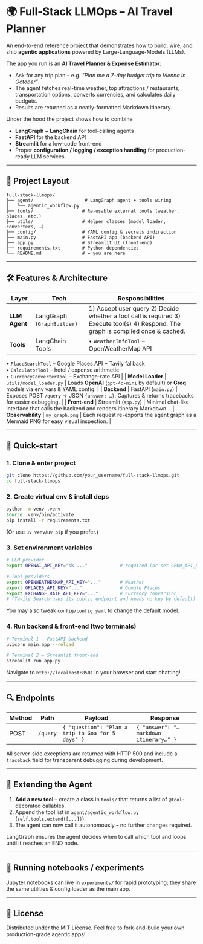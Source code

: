 # 🌍 Full-Stack LLMOps – AI Travel Planner

An end-to-end reference project that demonstrates how to build, wire, and ship **agentic applications** powered by Large-Language-Models (LLMs).

The app you run is an **AI Travel Planner & Expense Estimator**:

* Ask for any trip plan – e.g. *"Plan me a 7-day budget trip to Vienna in October"*.
* The agent fetches real-time weather, top attractions / restaurants, transportation options, converts currencies, and calculates daily budgets.
* Results are returned as a neatly-formatted Markdown itinerary.

Under the hood the project shows how to combine

* **LangGraph + LangChain** for tool-calling agents
* **FastAPI** for the backend API
* **Streamlit** for a low-code front-end
* Proper **configuration / logging / exception handling** for production-ready LLM services.



---





## 📂 Project Layout

```text
full-stack-llmops/
├── agent/                   # LangGraph agent + tools wiring
│   └── agentic_workflow.py
├── tools/                  # Re-usable external tools (weather, places, etc.)
├── utils/                  # Helper classes (model loader, converters, …)
├── config/                 # YAML config & secrets indirection
├── main.py                 # FastAPI app (backend API)
├── app.py                  # Streamlit UI (front-end)
├── requirements.txt        # Python dependencies
└── README.md               # ← you are here
```

---

## 🛠️  Features & Architecture

| Layer | Tech | Responsibilities |
|-------|------|------------------|
| **LLM Agent** | LangGraph (`GraphBuilder`) | 1) Accept user query 2) Decide whether a tool call is required 3) Execute tool(s) 4) Respond.  The graph is compiled once & cached. |
| **Tools** | LangChain Tools | • `WeatherInfoTool` – OpenWeatherMap API  
• `PlaceSearchTool` – Google Places API + Tavily fallback  
• `CalculatorTool` – hotel / expense arithmetic  
• `CurrencyConverterTool` – Exchange-rate API |
| **Model Loader** | `utils/model_loader.py` | Loads **OpenAI** (`gpt-4o-mini` by default) or **Groq** models via env vars & YAML config. |
| **Backend** | FastAPI (`main.py`) | Exposes POST `/query` → JSON `{answer: …}`. Captures & returns tracebacks for easier debugging. |
| **Front-end** | Streamlit (`app.py`) | Minimal chat-like interface that calls the backend and renders itinerary Markdown. |
| **Observability** | `my_graph.png` | Each request re-exports the agent graph as a Mermaid PNG for easy visual inspection. |

---

## 🚀 Quick-start

### 1. Clone & enter project
```bash
git clone https://github.com/your_username/full-stack-llmops.git
cd full-stack-llmops
```

### 2. Create virtual env & install deps
```bash
python -m venv .venv
source .venv/bin/activate
pip install -r requirements.txt
```
(Or use `uv venv`/`uv pip` if you prefer.)

### 3. Set environment variables
```bash
# LLM provider
export OPENAI_API_KEY="sk-..."            # required (or set GROQ_API_KEY instead)

# Tool providers
export OPENWEATHERMAP_API_KEY="..."       # Weather
export GPLACES_API_KEY="..."              # Google Places
export EXCHANGE_RATE_API_KEY="..."        # Currency conversion
# (Tavily Search uses its public endpoint and needs no key by default)
```
You may also tweak `config/config.yaml` to change the default model.

### 4. Run backend & front-end (two terminals)
```bash
# Terminal 1 – FastAPI backend
uvicorn main:app --reload

# Terminal 2 – Streamlit front-end
streamlit run app.py
```
Navigate to `http://localhost:8501` in your browser and start chatting!

---

## 🔍 Endpoints

| Method | Path | Payload | Response |
|--------|------|---------|----------|
| POST | `/query` | `{ "question": "Plan a trip to Goa for 5 days" }` | `{ "answer": "…markdown itinerary…" }` |

All server-side exceptions are returned with HTTP 500 and include a `traceback` field for transparent debugging during development.

---

## 🤖 Extending the Agent

1. **Add a new tool** – create a class in `tools/` that returns a list of `@tool`-decorated callables.  
2. Append the tool list in `agent/agentic_workflow.py` (`self.tools.extend([...])`).  
3. The agent can now call it autonomously – no further changes required.

LangGraph ensures the agent decides when to call which tool and loops until it reaches an END node.

---

## 🧪 Running notebooks / experiments
Jupyter notebooks can live in `experiments/` for rapid prototyping; they share the same utilities & config loader as the main app.

---

## 📜 License
Distributed under the MIT License. Feel free to fork-and-build your own production-grade agentic apps!